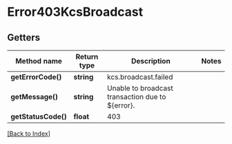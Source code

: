 # Error403KcsBroadcast

## Getters

Method name | Return type | Description | Notes
------------ | ------------- | ------------- | -------------
**getErrorCode()** | **string** | kcs.broadcast.failed |
**getMessage()** | **string** | Unable to broadcast transaction due to ${error}. |
**getStatusCode()** | **float** | 403 |

[[Back to Index]](../index.md)
